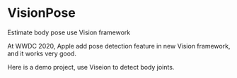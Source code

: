 # VisionPose
Estimate body pose use Vision framework

At WWDC 2020, Apple add pose detection feature in new Vision framework, and it works very good.

Here is a demo project, use Viseion to detect body joints.
